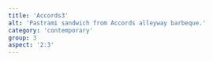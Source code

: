 ```yaml
---
title: 'Accords3'
alt: 'Pastrami sandwich from Accords alleyway barbeque.'
category: 'contemporary'
group: 3
aspect: '2:3'
---
```

